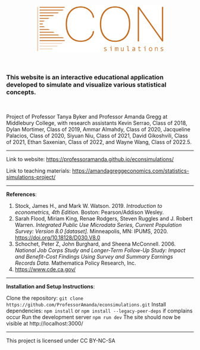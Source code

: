 <p align="center">
  <img src="public/images/ECONSIMS.png" alt="logo" width="350"/>
</p>

<br/>

### This website is an interactive educational application developed to simulate and visualize various statistical concepts.

<br/>

Project of Professor Tanya Byker and Professor Amanda Gregg at Middlebury College, with research assistants Kevin Serrao, Class of 2018, Dylan Mortimer, Class of 2019, Ammar Almahdy, Class of 2020, Jacqueline Palacios, Class of 2020, Siyuan Niu, Class of 2021, David Gikoshvili, Class of 2021, Ethan Saxenian, Class of 2022, and Wayne Wang, Class of 2022.5.

---

Link to website: https://professoramanda.github.io/econsimulations/

Link to teaching materials: https://amandagreggeconomics.com/statistics-simulations-project/

---

**References**:

1. Stock, James H., and Mark W. Watson. 2019. _Introduction to econometrics, 4th Edition._ Boston: Pearson/Addison Wesley.
2. Sarah Flood, Miriam King, Renae Rodgers, Steven Ruggles and J. Robert Warren. _Integrated Public Use Microdata Series, Current Population Survey: Version 8.0 [dataset]._ Minneapolis, MN: IPUMS, 2020. https://doi.org/10.18128/D030.V8.0
3. Schochet, Peter Z, John Burghard, and Sheena McConnell. 2006. _National Job Corps Study and Longer-Term Follow-Up Study: Impact and Benefit-Cost Findings Using Survey and Summary Earnings Records Data._ Mathematica Policy Research, Inc.
4. https://www.cde.ca.gov/

---

**Installation and Setup Instructions**:

Clone the repository:
`git clone https://github.com/ProfessorAmanda/econsimulations.git`
Install dependencies:
`npm install` or `npm install --legacy-peer-deps` if complains occur
Run the development server
`npm run dev`
The site should now be visible at http://localhost:3000/

---

This project is licensed under CC BY-NC-SA
